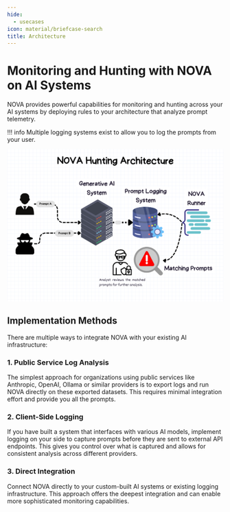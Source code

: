 ```yaml
---
hide:
  - usecases
icon: material/briefcase-search
title: Architecture
---
```


# Monitoring and Hunting with NOVA on AI Systems

NOVA provides powerful capabilities for monitoring and hunting across your AI systems by deploying rules to your architecture that analyze prompt telemetry.

!!! info
    Multiple logging systems exist to allow you to log the prompts from your user. 

![](nova_architecture.png)

## Implementation Methods

There are multiple ways to integrate NOVA with your existing AI infrastructure:

### 1. Public Service Log Analysis
The simplest approach for organizations using public services like Anthropic, OpenAI, Ollama or similar providers is to export logs and run NOVA directly on these exported datasets. This requires minimal integration effort and provide you all the prompts.

### 2. Client-Side Logging
If you have built a system that interfaces with various AI models, implement logging on your side to capture prompts before they are sent to external API endpoints. This gives you control over what is captured and allows for consistent analysis across different providers.

### 3. Direct Integration
Connect NOVA directly to your custom-built AI systems or existing logging infrastructure. This approach offers the deepest integration and can enable more sophisticated monitoring capabilities.

